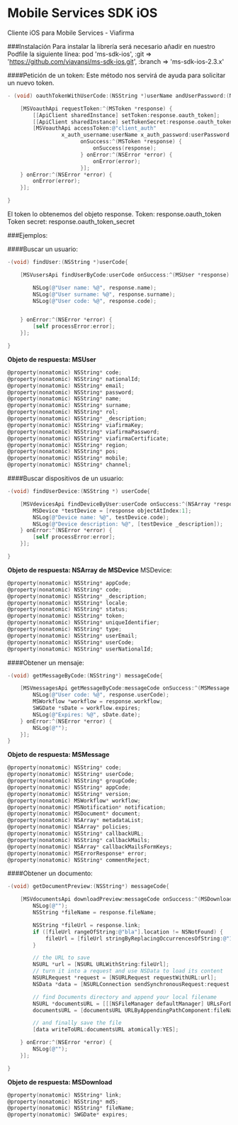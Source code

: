 Mobile Services SDK iOS
==========

Cliente iOS para Mobile Services - Viafirma

###Instalación
Para instalar la librería será necesario añadir en nuestro Podfile la siguiente línea:
pod 'ms-sdk-ios', :git => 'https://github.com/viavansi/ms-sdk-ios.git', :branch => 'ms-sdk-ios-2.3.x'

####Petición de un token:
Este método nos servirá de ayuda para solicitar un nuevo token.

```objective-c
- (void) oauthTokenWithUserCode:(NSString *)userName andUserPassword:(NSString*)userPassword onSuccess:(void (^)(MSToken *response))onSuccess onError:(void (^)(NSError *error))onError {

    [MSVoauthApi requestToken:^(MSToken *response) {
        [[ApiClient sharedInstance] setToken:response.oauth_token];
        [[ApiClient sharedInstance] setTokenSecret:response.oauth_token_secret];
        [MSVoauthApi accessToken:@"client_auth"
                 x_auth_username:userName x_auth_password:userPassword
                       onSuccess:^(MSToken *response) {
                           onSuccess(response);
                       } onError:^(NSError *error) {
                           onError(error);
                       }];
    } onError:^(NSError *error) {
        onError(error);
    }];

}
```

El token lo obtenemos del objeto response.
Token: response.oauth_token
Token secret: response.oauth_token_secret

###Ejemplos:

####Buscar un usuario:
```objective-c
-(void) findUser:(NSString *)userCode{

    [MSVusersApi findUserByCode:userCode onSuccess:^(MSUser *response) {

        NSLog(@"User name: %@", response.name);
        NSLog(@"User surname: %@", response.surname);
        NSLog(@"User code: %@", response.code);


    } onError:^(NSError *error) {
        [self processError:error];
    }];

}
```
**Objeto de respuesta: MSUser**
```objective-c
@property(nonatomic) NSString* code;
@property(nonatomic) NSString* nationalId;
@property(nonatomic) NSString* email;
@property(nonatomic) NSString* password;
@property(nonatomic) NSString* name;
@property(nonatomic) NSString* surname;
@property(nonatomic) NSString* rol;
@property(nonatomic) NSString* _description;
@property(nonatomic) NSString* viafirmaKey;
@property(nonatomic) NSString* viafirmaPassword;
@property(nonatomic) NSString* viafirmaCertificate;
@property(nonatomic) NSString* region;
@property(nonatomic) NSString* pos;
@property(nonatomic) NSString* mobile;
@property(nonatomic) NSString* channel;
```
####Buscar dispositivos de un usuario:

```objective-c
-(void) findUserDevice:(NSString *) userCode{

    [MSVdevicesApi findDeviceByUser:userCode onSuccess:^(NSArray *response) {
        MSDevice *testDevice = [response objectAtIndex:1];
        NSLog(@"Device name: %@", testDevice.code);
        NSLog(@"Device description: %@", [testDevice _description]);
    } onError:^(NSError *error) {
        [self processError:error];
    }];

}
```

**Objeto de respuesta: NSArray de MSDevice**
MSDevice:
```objective-c
@property(nonatomic) NSString* appCode;
@property(nonatomic) NSString* code;
@property(nonatomic) NSString* _description;
@property(nonatomic) NSString* locale;
@property(nonatomic) NSString* status;
@property(nonatomic) NSString* token;
@property(nonatomic) NSString* uniqueIdentifier;
@property(nonatomic) NSString* type;
@property(nonatomic) NSString* userEmail;
@property(nonatomic) NSString* userCode;
@property(nonatomic) NSString* userNationalId;
```

####Obtener un mensaje:

```objective-c
-(void) getMessageByCode:(NSString*) messageCode{

    [MSVmessagesApi getMessageByCode:messageCode onSuccess:^(MSMessage *response) {
        NSLog(@"User code: %@", response.userCode);
        MSWorkflow *workflow = response.workflow;
        SWGDate *sDate = workflow.expires;
        NSLog(@"Expires: %@", sDate.date);
    } onError:^(NSError *error) {
        NSLog(@"");
    }];
}
```

**Objeto de respuesta: MSMessage**
```objective-c
@property(nonatomic) NSString* code;
@property(nonatomic) NSString* userCode;
@property(nonatomic) NSString* groupCode;
@property(nonatomic) NSString* appCode;
@property(nonatomic) NSString* version;
@property(nonatomic) MSWorkflow* workflow;
@property(nonatomic) MSNotification* notification;
@property(nonatomic) MSDocument* document;
@property(nonatomic) NSArray* metadataList;
@property(nonatomic) NSArray* policies;
@property(nonatomic) NSString* callbackURL;
@property(nonatomic) NSString* callbackMails;
@property(nonatomic) NSArray* callbackMailsFormKeys;
@property(nonatomic) MSErrorResponse* error;
@property(nonatomic) NSString* commentReject;
```

####Obtener un documento:

```objective-c
-(void) getDocumentPreview:(NSString*) messageCode{

    [MSVdocumentsApi downloadPreview:messageCode onSuccess:^(MSDownload *response) {
        NSLog(@"");
        NSString *fileName = response.fileName;

        NSString *fileUrl = response.link;
        if ([fileUrl rangeOfString:@"bla"].location != NSNotFound) {
            fileUrl = [fileUrl stringByReplacingOccurrencesOfString:@"127.0.0.1" withString:@"192.168.1.31"];
        }

        // the URL to save
        NSURL *url = [NSURL URLWithString:fileUrl];
        // turn it into a request and use NSData to load its content
        NSURLRequest *request = [NSURLRequest requestWithURL:url];
        NSData *data = [NSURLConnection sendSynchronousRequest:request returningResponse:nil error:nil];

        // find Documents directory and append your local filename
        NSURL *documentsURL = [[[NSFileManager defaultManager] URLsForDirectory:NSDocumentDirectory inDomains:NSUserDomainMask] lastObject];
        documentsURL = [documentsURL URLByAppendingPathComponent:fileName];

        // and finally save the file
        [data writeToURL:documentsURL atomically:YES];

    } onError:^(NSError *error) {
        NSLog(@"");
    }];

}
```

**Objeto de respuesta: MSDownload**

```objective-c
@property(nonatomic) NSString* link;
@property(nonatomic) NSString* md5;
@property(nonatomic) NSString* fileName;
@property(nonatomic) SWGDate* expires;
```
